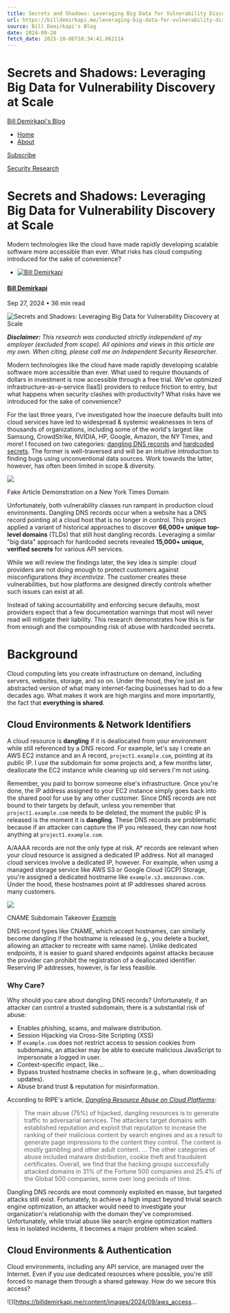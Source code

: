 ```yaml
---
title: Secrets and Shadows: Leveraging Big Data for Vulnerability Discovery at Scale
url: https://billdemirkapi.me/leveraging-big-data-for-vulnerability-discovery-at-scale/
source: Bill Demirkapi's Blog
date: 2024-09-28
fetch_date: 2025-10-06T18:34:41.062114
---
```


# Secrets and Shadows: Leveraging Big Data for Vulnerability Discovery at Scale

[Bill Demirkapi's Blog](https://billdemirkapi.me)

* [Home](https://billdemirkapi.me/)
* [About](https://billdemirkapi.me/about/)

[Subscribe](#/portal/signup)

[Security Research](https://billdemirkapi.me/tag/security-research/)

# Secrets and Shadows: Leveraging Big Data for Vulnerability Discovery at Scale

Modern technologies like the cloud have made rapidly developing scalable software more accessible than ever. What risks has cloud computing introduced for the sake of convenience?

* [![Bill Demirkapi](/content/images/size/w100/2021/02/lrVO7WoC_400x400-1.jpg)](/author/bill/)

#### [Bill Demirkapi](/author/bill/)

Sep 27, 2024
• 36 min read

![Secrets and Shadows: Leveraging Big Data for Vulnerability Discovery at Scale](/content/images/size/w2000/2024/09/blogpresentation_banner3.png)

***Disclaimer:** This research was conducted strictly independent of my employer (excluded from scope). All opinions and views in this article are my own. When citing, please call me an Independent Security Researcher.*

Modern technologies like the cloud have made rapidly developing scalable software more accessible than ever. What used to require thousands of dollars in investment is now accessible through a free trial. We've optimized infrastructure-as-a-service (IaaS) providers to reduce friction to entry, but what happens when security clashes with productivity? What risks have we introduced for the sake of convenience?

For the last three years, I've investigated how the insecure defaults built into cloud services have led to widespread & systemic weaknesses in tens of thousands of organizations, including some of the world's largest like Samsung, CrowdStrike, NVIDIA, HP, Google, Amazon, the NY Times, and more! I focused on two categories: [dangling DNS records](https://www.paloaltonetworks.com/cyberpedia/what-is-a-dangling-dns) and [hardcoded secrets](https://www.synopsys.com/blogs/software-security/finding-hard-coded-secrets-before-you-suffer-a-breach.html). The former is well-traversed and will be an intuitive introduction to finding bugs using unconventional data sources. Work towards the latter, however, has often been limited in scope & diversity.

![](https://billdemirkapi.me/content/images/2024/09/b4a75f9f54200bc8ebcd3f47d19cd28c5dc7fce2.png)

Fake Article Demonstration on a New York Times Domain

Unfortunately, both vulnerability classes run rampant in production cloud environments. Dangling DNS records occur when a website has a DNS record pointing at a cloud host that is no longer in control. This project applied a variant of historical approaches to discover **66,000+ unique top-level domains** (TLDs) that still host dangling records. Leveraging a similar "big data" approach for hardcoded secrets revealed **15,000+ unique, verified secrets** for various API services.

While we will review the findings later, the key idea is simple: cloud providers are not doing enough to protect customers against misconfigurations *they incentivize*. The customer creates these vulnerabilities, but how platforms are designed directly controls whether such issues can exist at all.

Instead of taking accountability and enforcing secure defaults, most providers expect that a few documentation warnings that most will never read will mitigate their liability. This research demonstrates how this is far from enough and the compounding risk of abuse with hardcoded secrets.

# Background

Cloud computing lets you create infrastructure on demand, including servers, websites, storage, and so on. Under the hood, they're just an abstracted version of what many internet-facing businesses had to do a few decades ago. What makes it work are high margins and more importantly, the fact that **everything is shared**.

## Cloud Environments & Network Identifiers

A cloud resource is **dangling** if it is deallocated from your environment while still referenced by a DNS record. For example, let's say I create an AWS EC2 instance and an A record, `project1.example.com`, pointing at its public IP. I use the subdomain for some projects and, a few months later, deallocate the EC2 instance while cleaning up old servers I'm not using.

Remember, you paid to borrow someone else's infrastructure. Once you're done, the IP address assigned to your EC2 instance simply goes back into the shared pool for use by any other customer. Since DNS records are not bound to their targets by default, unless you remember that `project1.example.com` needs to be deleted, the moment the public IP is released is the moment it is **dangling**. These DNS records are problematic because if an attacker can capture the IP you released, they can now host anything at `project1.example.com`.

A/AAAA records are not the only type at risk. A\* records are relevant when your cloud resource is assigned a dedicated IP address. Not all managed cloud services involve a dedicated IP, however. For example, when using a managed storage service like AWS S3 or Google Cloud (GCP) Storage, you're assigned a dedicated hostname like `example.s3.amazonaws.com`. Under the hood, these hostnames point at IP addresses shared across many customers.

![](https://billdemirkapi.me/content/images/2024/09/Pasted-image-20240927140814.png)

CNAME Subdomain Takeover [Example](https://learn.microsoft.com/en-us/azure/security/fundamentals/subdomain-takeover)

DNS record types like CNAME, which accept hostnames, can similarly become dangling if the hostname is released (e.g., you delete a bucket, allowing an attacker to recreate with same name). Unlike dedicated endpoints, it is easier to guard shared endpoints against attacks because the provider can prohibit the registration of a deallocated identifier. Reserving IP addresses, however, is far less feasible.

### Why Care?

Why should you care about dangling DNS records? Unfortunately, if an attacker can control a trusted subdomain, there is a substantial risk of abuse:

* Enables phishing, scams, and malware distribution.
* Session Hijacking via Cross-Site Scripting (XSS)
* If `example.com` does not restrict access to session cookies from subdomains, an attacker may be able to execute malicious JavaScript to impersonate a logged in user.
* Context-specific impact, like…
* Bypass trusted hostname checks in software (e.g., when downloading updates).
* Abuse brand trust & reputation for misinformation.

According to RIPE's article, *[Dangling Resource Abuse on Cloud Platforms](https://labs.ripe.net/author/haya-shulman/cloudy-with-a-chance-of-cyberattacks-dangling-resource-abuse-on-cloud-platforms/)*:

> The main abuse (75%) of hijacked, dangling resources is to generate traffic to adversarial services. The attackers target domains with established reputation and exploit that reputation to increase the ranking of their malicious content by search engines and as a result to generate page impressions to the content they control. The content is mostly gambling and other adult content.
> ...
> The other categories of abuse included malware distribution, cookie theft and fraudulent certificates. Overall, we find that the hacking groups successfully attacked domains in 31% of the Fortune 500 companies and 25.4% of the Global 500 companies, some over long periods of time.

Dangling DNS records are most commonly exploited en masse, but targeted attacks still exist. Fortunately, to achieve a high impact beyond trivial search engine optimization, an attacker would need to investigate your organization's relationship with the domain they've compromised. Unfortunately, while trivial abuse like search engine optimization matters less in isolated incidents, it becomes a major problem when scaled.

## Cloud Environments & Authentication

Cloud environments, including any API service, are managed over the Internet. Even if you use dedicated resources where possible, you're still forced to manage them through a shared gateway. How do we secure this access?

![](https://billdemirkapi.me/content/images/2024/09/aws_access...